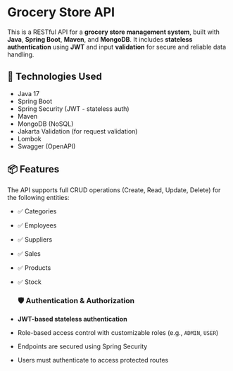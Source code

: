 # Grocery Store API

This is a RESTful API for a **grocery store management system**, built with **Java**, **Spring Boot**, **Maven**, and **MongoDB**. It includes **stateless authentication** using **JWT** and input **validation** for secure and reliable data handling.

## 🔧 Technologies Used

- Java 17
- Spring Boot
- Spring Security (JWT - stateless auth)
- Maven
- MongoDB (NoSQL)
- Jakarta Validation (for request validation)
- Lombok 
- Swagger (OpenAPI)

## 📦 Features

The API supports full CRUD operations (Create, Read, Update, Delete) for the following entities:

- ✅ Categories  
- ✅ Employees  
- ✅ Suppliers  
- ✅ Sales  
- ✅ Products  
- ✅ Stock

  ### 🛡️ Authentication & Authorization

- **JWT-based stateless authentication**
- Role-based access control with customizable roles (e.g., `ADMIN`, `USER`)
- Endpoints are secured using Spring Security
- Users must authenticate to access protected routes


